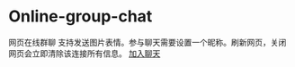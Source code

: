 # Online-group-chat
网页在线群聊
支持发送图片表情。参与聊天需要设置一个昵称。刷新网页，关闭网页会立即清除该连接所有信息。
[加入聊天](http://www.xwvike.com:8080)
